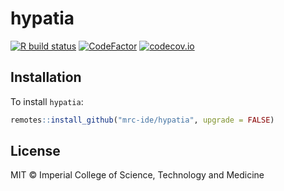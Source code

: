 # hypatia

<!-- badges: start -->
[![R build status](https://github.com/mrc-ide/hypatia/workflows/R-CMD-check/badge.svg)](https://github.com/mrc-ide/hypatia/actions)
[![CodeFactor](https://www.codefactor.io/repository/github/mrc-ide/hypatia/badge)](https://www.codefactor.io/repository/github/mrc-ide/hypatia)
[![codecov.io](https://codecov.io/github/mrc-ide/hypatia/coverage.svg?branch=master)](https://codecov.io/github/mrc-ide/hypatia?branch=master)
<!-- badges: end -->

## Installation

To install `hypatia`:

```r
remotes::install_github("mrc-ide/hypatia", upgrade = FALSE)
```

## License

MIT © Imperial College of Science, Technology and Medicine
